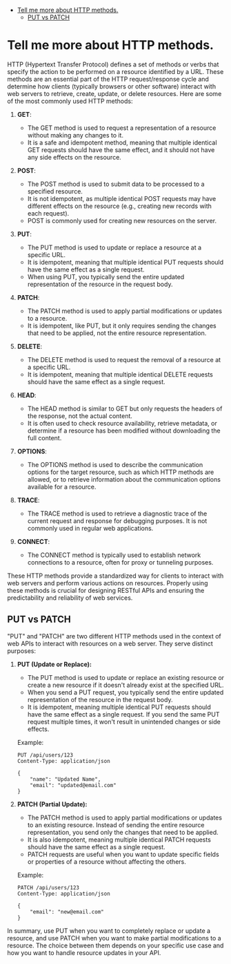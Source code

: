 - [Tell me more about HTTP methods.](#tell-me-more-about-http-methods)
  - [PUT vs PATCH](#put-vs-patch)

# Tell me more about HTTP methods.

HTTP (Hypertext Transfer Protocol) defines a set of methods or verbs that specify the action to be performed on a resource identified by a URL. These methods are an essential part of the HTTP request/response cycle and determine how clients (typically browsers or other software) interact with web servers to retrieve, create, update, or delete resources. Here are some of the most commonly used HTTP methods:

1. **GET**:
   - The GET method is used to request a representation of a resource without making any changes to it.
   - It is a safe and idempotent method, meaning that multiple identical GET requests should have the same effect, and it should not have any side effects on the resource.

2. **POST**:
   - The POST method is used to submit data to be processed to a specified resource.
   - It is not idempotent, as multiple identical POST requests may have different effects on the resource (e.g., creating new records with each request).
   - POST is commonly used for creating new resources on the server.

3. **PUT**:
   - The PUT method is used to update or replace a resource at a specific URL.
   - It is idempotent, meaning that multiple identical PUT requests should have the same effect as a single request.
   - When using PUT, you typically send the entire updated representation of the resource in the request body.

4. **PATCH**:
   - The PATCH method is used to apply partial modifications or updates to a resource.
   - It is idempotent, like PUT, but it only requires sending the changes that need to be applied, not the entire resource representation.

5. **DELETE**:
   - The DELETE method is used to request the removal of a resource at a specific URL.
   - It is idempotent, meaning that multiple identical DELETE requests should have the same effect as a single request.

6. **HEAD**:
   - The HEAD method is similar to GET but only requests the headers of the response, not the actual content.
   - It is often used to check resource availability, retrieve metadata, or determine if a resource has been modified without downloading the full content.

7. **OPTIONS**:
   - The OPTIONS method is used to describe the communication options for the target resource, such as which HTTP methods are allowed, or to retrieve information about the communication options available for a resource.

8. **TRACE**:
   - The TRACE method is used to retrieve a diagnostic trace of the current request and response for debugging purposes. It is not commonly used in regular web applications.

9. **CONNECT**:
   - The CONNECT method is typically used to establish network connections to a resource, often for proxy or tunneling purposes.

These HTTP methods provide a standardized way for clients to interact with web servers and perform various actions on resources. Properly using these methods is crucial for designing RESTful APIs and ensuring the predictability and reliability of web services.

## PUT vs PATCH

"PUT" and "PATCH" are two different HTTP methods used in the context of web APIs to interact with resources on a web server. They serve distinct purposes:

1. **PUT (Update or Replace):**
   - The PUT method is used to update or replace an existing resource or create a new resource if it doesn't already exist at the specified URL.
   - When you send a PUT request, you typically send the entire updated representation of the resource in the request body.
   - It is idempotent, meaning multiple identical PUT requests should have the same effect as a single request. If you send the same PUT request multiple times, it won't result in unintended changes or side effects.

   Example:
   ```
   PUT /api/users/123
   Content-Type: application/json

   {
       "name": "Updated Name",
       "email": "updated@email.com"
   }
   ```

2. **PATCH (Partial Update):**
   - The PATCH method is used to apply partial modifications or updates to an existing resource. Instead of sending the entire resource representation, you send only the changes that need to be applied.
   - It is also idempotent, meaning multiple identical PATCH requests should have the same effect as a single request.
   - PATCH requests are useful when you want to update specific fields or properties of a resource without affecting the others.

   Example:
   ```
   PATCH /api/users/123
   Content-Type: application/json

   {
       "email": "new@email.com"
   }
   ```

In summary, use PUT when you want to completely replace or update a resource, and use PATCH when you want to make partial modifications to a resource. The choice between them depends on your specific use case and how you want to handle resource updates in your API.